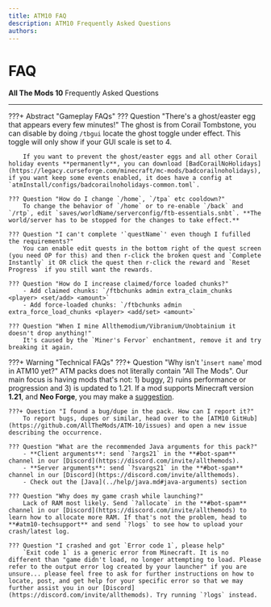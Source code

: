```yaml
---
title: ATM10 FAQ
description: ATM10 Frequently Asked Questions
authors: 
---
```


# FAQ

**All The Mods 10** Frequently Asked Questions

---

???+ Abstract "Gameplay FAQs"
	??? Question "There's a ghost/easter egg that appears every few minutes!"
		The ghost is from Corail Tombstone, you can disable by doing `/tbgui` locate the ghost toggle under effect. This toggle will only show if your GUI scale is set to 4.

		If you want to prevent the ghost/easter eggs and all other Corail holiday events **permanently**, you can download [BadCorailNoHolidays](https://legacy.curseforge.com/minecraft/mc-mods/badcorailnoholidays), if you want keep some events enabled, it does have a config at `atmInstall/configs/badcorailnoholidays-common.toml`.

	??? Question "How do I change `/home`, `/tpa` etc cooldown?"
		To change the behavior of `/home` or to re-enable `/back` and `/rtp`, edit `saves/worldName/serverconfig/ftb-essentials.snbt`. **The world/server has to be stopped for the changes to take effect.**
		
	??? Question "I can't complete '`questName`' even though I fufilled the requirements?"
		You can enable edit quests in the bottom right of the quest screen (you need OP for this) and then r-click the broken quest and `Complete Instantly` it OR click the quest then r-click the reward and `Reset Progress` if you still want the rewards.

	??? Question "How do I increase claimed/force loaded chunks?"
		- Add claimed chunks: `/ftbchunks admin extra_claim_chunks <player> <set/add> <amount>`
		- Add force-loaded chunks: `/ftbchunks admin extra_force_load_chunks <player> <add/set> <amount>`
		
	??? Question "When I mine Allthemodium/Vibranium/Unobtainium it doesn't drop anything!"
		It's caused by the `Miner's Fervor` enchantment, remove it and try breaking it again.

???+ Warning "Technical FAQs"
	???+ Question "Why isn't '`insert name`' mod in ATM10 yet?"
		ATM packs does not literally contain "All The Mods". Our main focus is having mods that's not: 1) buggy, 2) ruins performance or progression and 3) is updated to 1.21. If a mod supports Minecraft version **1.21**, and **Neo Forge**, you may make a [suggestion](https://github.com/AllTheMods/ATM-10/issues/2).
	
	???+ Question "I found a bug/dupe in the pack. How can I report it?"
		To report bugs, dupes or similar, head over to the [ATM10 GitHub](https://github.com/AllTheMods/ATM-10/issues) and open a new issue describing the occurrence.

	??? Question "What are the recommended Java arguments for this pack?"
		- **Client arguments**: send `?args21` in the **#bot-spam** channel in our [Discord](https://discord.com/invite/allthemods).
		- **Server arguments**: send `?svargs21` in the **#bot-spam** channel in our [Discord](https://discord.com/invite/allthemods).
        - Check out the [Java](../help/java.md#java-arguments) section

	??? Question "Why does my game crash while launching?"
		Lack of RAM most likely. Send `?allocate` in the **#bot-spam** channel in our [Discord](https://discord.com/invite/allthemods) to learn how to allocate more RAM. If that's not the problem, head to **#atm10-techsupport** and send `?logs` to see how to upload your crash/latest log.

	??? Question "I crashed and got `Error code 1`, please help"
		`Exit code 1` is a generic error from Minecraft. It is no different than "game didn't load, no longer attempting to load. Please refer to the output error log created by your launcher" if you are unsure... please feel free to ask for further instructions on how to locate, post, and get help for your specific error so that we may further assist you in our [Discord](https://discord.com/invite/allthemods). Try running `?logs` instead.
